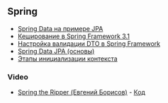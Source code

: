 ## Spring

- <a href="https://habrahabr.ru/post/139421/">Spring Data на примере JPA</a>
- <a href="https://habrahabr.ru/post/113945/">Кеширование в Spring Framework 3.1</a>
- <a href="https://habrahabr.ru/post/343960/">Настройка валидации DTO в Spring Framework</a>
- <a href="https://alexkosarev.name/2017/02/08/spring-framework-database-spring-data-jpa/">Spring Data JPA (основы)</a>
- <a href="https://habr.com/ru/post/222579/">Этапы инициализации контекста</a>

### Video
- <a href="https://www.youtube.com/watch?v=hDpa6m48eC4&index=15&list=PLVe-2wcL84b8qDFSA2rpbpuE3OTkEbAwe">Spring the Ripper (Евгений Борисов)</a> - <a href="https://github.com/DenisPavlov/work_project/tree/master/src/main/java/links/jpoint">Код</a>